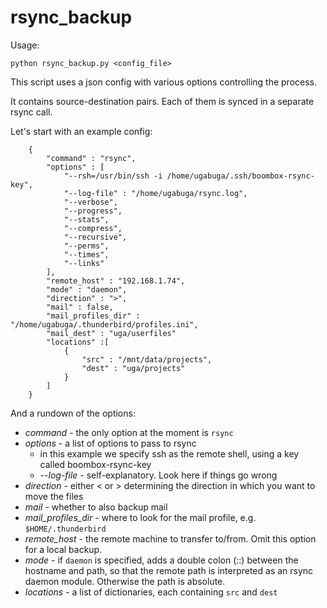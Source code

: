 <link href="http://kevinburke.bitbucket.org/markdowncss/markdown.css" rel="stylesheet"></link>

# rsync_backup

Usage:

	python rsync_backup.py <config_file>

This script uses a json config with various options controlling the process.

It contains source-destination pairs. Each of them is synced in a separate rsync call.

Let's start with an example config:

		{
			"command" : "rsync",
			"options" : [
				"--rsh=/usr/bin/ssh -i /home/ugabuga/.ssh/boombox-rsync-key",
				"--log-file" : "/home/ugabuga/rsync.log",
				"--verbose",
				"--progress",
				"--stats",
				"--compress",
				"--recursive",
				"--perms",
				"--times",
				"--links"
			],
			"remote_host" : "192.168.1.74",
			"mode" : "daemon",
			"direction" : ">",
			"mail" : false,
			"mail_profiles_dir" : "/home/ugabuga/.thunderbird/profiles.ini",
			"mail_dest" : "uga/userfiles"
			"locations" :[
				{
					"src" : "/mnt/data/projects",
					"dest" : "uga/projects"
				}
			]
		}

And a rundown of the options:

* *command* - the only option at  the moment is `rsync`
* *options* - a list of options to pass to rsync
	* in this example we specify ssh as the remote shell, using a key called boombox-rsync-key
	* *--log-file* - self-explanatory. Look here if things go wrong
* *direction* - either < or > determining the direction in which you want to move the files
* *mail* - whether to also backup mail
* *mail_profiles_dir* - where to look for the mail profile, e.g. `$HOME/.thunderbird`
* *remote_host* - the remote machine to transfer to/from. Omit this option for a local backup.
* *mode* - if `daemon` is specified, adds a double colon (::) between the hostname and path, so that the remote path is interpreted as an rsync daemon module. Otherwise the path is absolute.
* *locations* - a list of dictionaries, each containing `src` and `dest`
